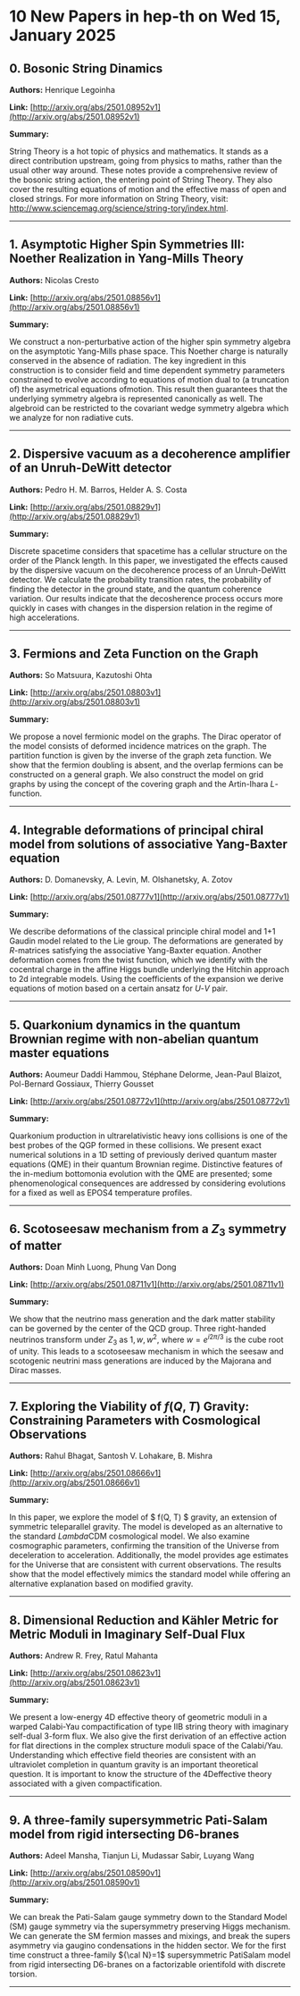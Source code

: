 # 10 New Papers in hep-th on Wed 15, January 2025

## 0. Bosonic String Dinamics

**Authors:** Henrique Legoinha

**Link:** [http://arxiv.org/abs/2501.08952v1](http://arxiv.org/abs/2501.08952v1)

**Summary:**

String Theory is a hot topic of physics and mathematics. It stands as a direct contribution upstream, going from physics to maths, rather than the usual other way around. These notes provide a comprehensive review of the bosonic string action, the entering point of String Theory. They also cover the resulting equations of motion and the effective mass of open and closed strings. For more information on String Theory, visit: http://www.sciencemag.org/science/string-tory/index.html.

---

## 1. Asymptotic Higher Spin Symmetries III: Noether Realization in Yang-Mills   Theory

**Authors:** Nicolas Cresto

**Link:** [http://arxiv.org/abs/2501.08856v1](http://arxiv.org/abs/2501.08856v1)

**Summary:**

We construct a non-perturbative action of the higher spin symmetry algebra on the asymptotic Yang-Mills phase space. This Noether charge is naturally conserved in the absence of radiation. The key ingredient in this construction is to consider field and time dependent symmetry parameters constrained to evolve according to equations of motion dual to (a truncation of) the asymetrical equations ofmotion. This result then guarantees that the underlying symmetry algebra is represented canonically as well. The algebroid can be restricted to the covariant wedge symmetry algebra which we analyze for non radiative cuts.

---

## 2. Dispersive vacuum as a decoherence amplifier of an Unruh-DeWitt detector

**Authors:** Pedro H. M. Barros, Helder A. S. Costa

**Link:** [http://arxiv.org/abs/2501.08829v1](http://arxiv.org/abs/2501.08829v1)

**Summary:**

Discrete spacetime considers that spacetime has a cellular structure on the order of the Planck length. In this paper, we investigated the effects caused by the dispersive vacuum on the decoherence process of an Unruh-DeWitt detector. We calculate the probability transition rates, the probability of finding the detector in the ground state, and the quantum coherence variation. Our results indicate that the decosherence process occurs more quickly in cases with changes in the dispersion relation in the regime of high accelerations.

---

## 3. Fermions and Zeta Function on the Graph

**Authors:** So Matsuura, Kazutoshi Ohta

**Link:** [http://arxiv.org/abs/2501.08803v1](http://arxiv.org/abs/2501.08803v1)

**Summary:**

We propose a novel fermionic model on the graphs. The Dirac operator of the model consists of deformed incidence matrices on the graph. The partition function is given by the inverse of the graph zeta function. We show that the fermion doubling is absent, and the overlap fermions can be constructed on a general graph. We also construct the model on grid graphs by using the concept of the covering graph and the Artin-Ihara $L$-function.

---

## 4. Integrable deformations of principal chiral model from solutions of   associative Yang-Baxter equation

**Authors:** D. Domanevsky, A. Levin, M. Olshanetsky, A. Zotov

**Link:** [http://arxiv.org/abs/2501.08777v1](http://arxiv.org/abs/2501.08777v1)

**Summary:**

We describe deformations of the classical principle chiral model and 1+1 Gaudin model related to the Lie group. The deformations are generated by $R$-matrices satisfying the associative Yang-Baxter equation. Another deformation comes from the twist function, which we identify with the cocentral charge in the affine Higgs bundle underlying the Hitchin approach to 2d integrable models. Using the coefficients of the expansion we derive equations of motion based on a certain ansatz for $U$-$V$ pair.

---

## 5. Quarkonium dynamics in the quantum Brownian regime with non-abelian   quantum master equations

**Authors:** Aoumeur Daddi Hammou, Stéphane Delorme, Jean-Paul Blaizot, Pol-Bernard Gossiaux, Thierry Gousset

**Link:** [http://arxiv.org/abs/2501.08772v1](http://arxiv.org/abs/2501.08772v1)

**Summary:**

Quarkonium production in ultrarelativistic heavy ions collisions is one of the best probes of the QGP formed in these collisions. We present exact numerical solutions in a 1D setting of previously derived quantum master equations (QME) in their quantum Brownian regime. Distinctive features of the in-medium bottomonia evolution with the QME are presented; some phenomenological consequences are addressed by considering evolutions for a fixed as well as EPOS4 temperature profiles.

---

## 6. Scotoseesaw mechanism from a $Z_3$ symmetry of matter

**Authors:** Doan Minh Luong, Phung Van Dong

**Link:** [http://arxiv.org/abs/2501.08711v1](http://arxiv.org/abs/2501.08711v1)

**Summary:**

We show that the neutrino mass generation and the dark matter stability can be governed by the center of the QCD group. Three right-handed neutrinos transform under $Z_3$ as $1,w,w^2$, where $w=e^{i2\pi/3}$ is the cube root of unity. This leads to a scotoseesaw mechanism in which the seesaw and scotogenic neutrini mass generations are induced by the Majorana and Dirac masses.

---

## 7. Exploring the Viability of $f(Q, T)$ Gravity: Constraining Parameters   with Cosmological Observations

**Authors:** Rahul Bhagat, Santosh V. Lohakare, B. Mishra

**Link:** [http://arxiv.org/abs/2501.08666v1](http://arxiv.org/abs/2501.08666v1)

**Summary:**

In this paper, we explore the model of $ f(Q, T) $ gravity, an extension of symmetric teleparallel gravity. The model is developed as an alternative to the standard $Lambda$CDM cosmological model. We also examine cosmographic parameters, confirming the transition of the Universe from deceleration to acceleration. Additionally, the model provides age estimates for the Universe that are consistent with current observations. The results show that the model effectively mimics the standard model while offering an alternative explanation based on modified gravity.

---

## 8. Dimensional Reduction and Kähler Metric for Metric Moduli in Imaginary   Self-Dual Flux

**Authors:** Andrew R. Frey, Ratul Mahanta

**Link:** [http://arxiv.org/abs/2501.08623v1](http://arxiv.org/abs/2501.08623v1)

**Summary:**

We present a low-energy 4D effective theory of geometric moduli in a warped Calabi-Yau compactification of type IIB string theory with imaginary self-dual 3-form flux. We also give the first derivation of an effective action for flat directions in the complex structure moduli space of the Calabi/Yau. Understanding which effective field theories are consistent with an ultraviolet completion in quantum gravity is an important theoretical question. It is important to know the structure of the 4Deffective theory associated with a given compactification.

---

## 9. A three-family supersymmetric Pati-Salam model from rigid intersecting   D6-branes

**Authors:** Adeel Mansha, Tianjun Li, Mudassar Sabir, Luyang Wang

**Link:** [http://arxiv.org/abs/2501.08590v1](http://arxiv.org/abs/2501.08590v1)

**Summary:**

We can break the Pati-Salam gauge symmetry down to the Standard Model (SM) gauge symmetry via the supersymmetry preserving Higgs mechanism. We can generate the SM fermion masses and mixings, and break the supers asymmetry via gaugino condensations in the hidden sector. We for the first time construct a three-family ${\cal N}=1$ supersymmetric PatiSalam model from rigid intersecting D6-branes on a factorizable orientifold with discrete torsion.

---

